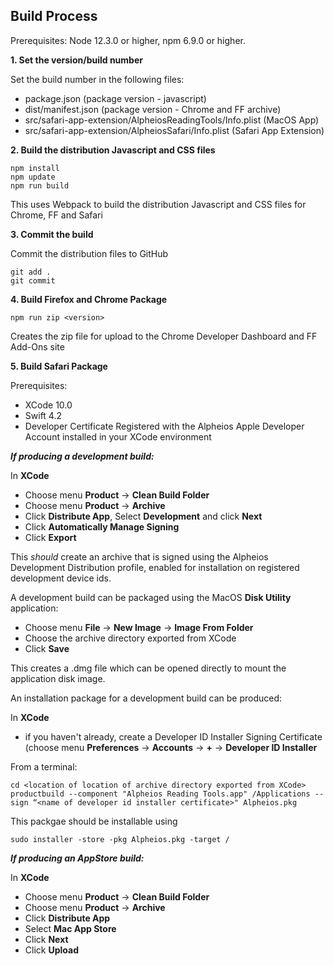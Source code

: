 ## Build Process

Prerequisites: Node 12.3.0 or higher, npm 6.9.0 or higher.

**1. Set the version/build number**

Set the build number in the following files:

* package.json (package version - javascript)
* dist/manifest.json (package version - Chrome and FF archive)
* src/safari-app-extension/AlpheiosReadingTools/Info.plist (MacOS App)
* src/safari-app-extension/AlpheiosSafari/Info.plist (Safari App Extension)


**2. Build the distribution Javascript and CSS files**

```
npm install
npm update
npm run build
```

This uses Webpack to build the distribution Javascript and CSS files for Chrome, FF and Safari

**3. Commit the build**

Commit the distribution files to GitHub

```
git add .
git commit 
```

**4. Build Firefox and Chrome Package**

```
npm run zip <version>
```

Creates the zip file for upload to the Chrome Developer Dashboard and FF Add-Ons site

**5. Build Safari Package**

Prerequisites: 

* XCode 10.0
* Swift 4.2
* Developer Certificate Registered with the Alpheios Apple Developer Account installed in your XCode environment


***If producing a development build:***

In **XCode**

* Choose menu **Product** -> **Clean Build Folder**
* Choose menu **Product** -> **Archive**
* Click **Distribute App**, Select **Development** and click **Next**
* Click **Automatically Manage Signing**
* Click **Export**

This *should* create an archive that is signed using the Alpheios Development Distribution profile, enabled for installation on registered development device ids.

A development build can be packaged using the MacOS **Disk Utility** application:

* Choose menu **File** ->  **New Image** -> **Image From Folder**
* Choose the archive directory exported from XCode
* Click **Save**

This creates a .dmg file which can be opened directly to mount the application disk image.

An installation package for a development build can be produced:

In **XCode**

* if you haven't already, create a Developer ID Installer Signing Certificate (choose menu **Preferences** -> **Accounts** ->  **+** -> **Developer ID Installer**

From a terminal:

```
cd <location of location of archive directory exported from XCode>
productbuild --component "Alpheios Reading Tools.app" /Applications --sign “<name of developer id installer certificate>" Alpheios.pkg
```

This packgae should be installable using 

```
sudo installer -store -pkg Alpheios.pkg -target /
```

***If producing an AppStore build:***

In **XCode**

* Choose menu **Product** -> **Clean Build Folder**
* Choose menu **Product** -> **Archive**
* Click **Distribute App**
* Select **Mac App Store**
* Click **Next**
* Click **Upload**



